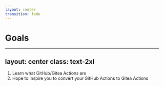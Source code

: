 ```yaml
---
layout: center
transition: fade
---
```


# Goals

---
layout: center
class: text-2xl
---

1. Learn what GitHub/Gitea Actions are
2. Hope to inspire you to convert your GitHub Actions to Gitea Actions

